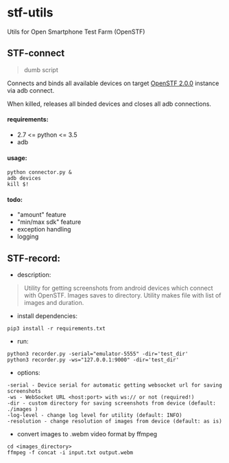 # stf-utils
Utils for Open Smartphone Test Farm (OpenSTF)


## STF-connect
> dumb script

Connects and binds all available devices on target
[OpenSTF 2.0.0](https://github.com/openstf/stf/tree/2.0.0)
instance via adb connect.

When killed, releases all binded devices and closes all adb connections.

#### requirements:
* 2.7 <= python <= 3.5
* adb

#### usage:
```
python connector.py &
adb devices
kill $!
```
#### todo:
* "amount" feature
* "min/max sdk" feature
* exception handling
* logging



## STF-record:
- description:
> Utility for getting screenshots from android devices which connect with OpenSTF. Images saves to directory. Utility makes file with list of images and duration.

- install dependencies:
```
pip3 install -r requirements.txt
```
- run:
```
python3 recorder.py -serial="emulator-5555" -dir='test_dir'
python3 recorder.py -ws="127.0.0.1:9000" -dir='test_dir'
```
- options:
```
-serial - Device serial for automatic getting websocket url for saving screenshots
-ws - WebSocket URL <host:port> with ws:// or not (required!)  
-dir - custom directory for saving screenshots from device (default: ./images )
-log-level - change log level for utility (default: INFO)
-resolution - change resolution of images from device (default: as is)
```

- convert images to .webm video format by ffmpeg
```
cd <images_directory>
ffmpeg -f concat -i input.txt output.webm
```
